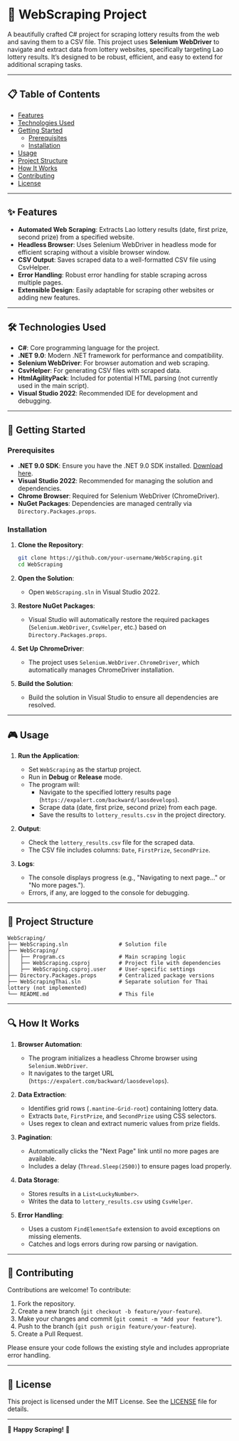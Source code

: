 

# 🌟 WebScraping Project

A beautifully crafted C# project for scraping lottery results from the web and saving them to a CSV file. This project uses **Selenium WebDriver** to navigate and extract data from lottery websites, specifically targeting Lao lottery results. It’s designed to be robust, efficient, and easy to extend for additional scraping tasks.

---

## 📋 Table of Contents
- [Features](#features)
- [Technologies Used](#technologies-used)
- [Getting Started](#getting-started)
  - [Prerequisites](#prerequisites)
  - [Installation](#installation)
- [Usage](#usage)
- [Project Structure](#project-structure)
- [How It Works](#how-it-works)
- [Contributing](#contributing)
- [License](#license)

---

## ✨ Features
- **Automated Web Scraping**: Extracts Lao lottery results (date, first prize, second prize) from a specified website.
- **Headless Browser**: Uses Selenium WebDriver in headless mode for efficient scraping without a visible browser window.
- **CSV Output**: Saves scraped data to a well-formatted CSV file using CsvHelper.
- **Error Handling**: Robust error handling for stable scraping across multiple pages.
- **Extensible Design**: Easily adaptable for scraping other websites or adding new features.

---

## 🛠 Technologies Used
- **C#**: Core programming language for the project.
- **.NET 9.0**: Modern .NET framework for performance and compatibility.
- **Selenium WebDriver**: For browser automation and web scraping.
- **CsvHelper**: For generating CSV files with scraped data.
- **HtmlAgilityPack**: Included for potential HTML parsing (not currently used in the main script).
- **Visual Studio 2022**: Recommended IDE for development and debugging.

---

## 🚀 Getting Started

### Prerequisites
- **.NET 9.0 SDK**: Ensure you have the .NET 9.0 SDK installed. [Download here](https://dotnet.microsoft.com/download/dotnet/9.0).
- **Visual Studio 2022**: Recommended for managing the solution and dependencies.
- **Chrome Browser**: Required for Selenium WebDriver (ChromeDriver).
- **NuGet Packages**: Dependencies are managed centrally via `Directory.Packages.props`.

### Installation
1. **Clone the Repository**:
   ```bash
   git clone https://github.com/your-username/WebScraping.git
   cd WebScraping
   ```

2. **Open the Solution**:
   - Open `WebScraping.sln` in Visual Studio 2022.

3. **Restore NuGet Packages**:
   - Visual Studio will automatically restore the required packages (`Selenium.WebDriver`, `CsvHelper`, etc.) based on `Directory.Packages.props`.

4. **Set Up ChromeDriver**:
   - The project uses `Selenium.WebDriver.ChromeDriver`, which automatically manages ChromeDriver installation.

5. **Build the Solution**:
   - Build the solution in Visual Studio to ensure all dependencies are resolved.

---

## 🎮 Usage
1. **Run the Application**:
   - Set `WebScraping` as the startup project.
   - Run in **Debug** or **Release** mode.
   - The program will:
     - Navigate to the specified lottery results page (`https://expalert.com/backward/laosdevelops`).
     - Scrape data (date, first prize, second prize) from each page.
     - Save the results to `lottery_results.csv` in the project directory.

2. **Output**:
   - Check the `lottery_results.csv` file for the scraped data.
   - The CSV file includes columns: `Date`, `FirstPrize`, `SecondPrize`.

3. **Logs**:
   - The console displays progress (e.g., "Navigating to next page..." or "No more pages.").
   - Errors, if any, are logged to the console for debugging.

---

## 📂 Project Structure
```
WebScraping/
├── WebScraping.sln                # Solution file
├── WebScraping/
│   ├── Program.cs                 # Main scraping logic
│   ├── WebScraping.csproj         # Project file with dependencies
│   ├── WebScraping.csproj.user    # User-specific settings
├── Directory.Packages.props       # Centralized package versions
├── WebScrapingThai.sln            # Separate solution for Thai lottery (not implemented)
└── README.md                      # This file
```

---

## 🔍 How It Works
1. **Browser Automation**:
   - The program initializes a headless Chrome browser using `Selenium.WebDriver`.
   - It navigates to the target URL (`https://expalert.com/backward/laosdevelops`).

2. **Data Extraction**:
   - Identifies grid rows (`.mantine-Grid-root`) containing lottery data.
   - Extracts `Date`, `FirstPrize`, and `SecondPrize` using CSS selectors.
   - Uses regex to clean and extract numeric values from prize fields.

3. **Pagination**:
   - Automatically clicks the "Next Page" link until no more pages are available.
   - Includes a delay (`Thread.Sleep(2500)`) to ensure pages load properly.

4. **Data Storage**:
   - Stores results in a `List<LuckyNumber>`.
   - Writes the data to `lottery_results.csv` using `CsvHelper`.

5. **Error Handling**:
   - Uses a custom `FindElementSafe` extension to avoid exceptions on missing elements.
   - Catches and logs errors during row parsing or navigation.

---

## 🤝 Contributing
Contributions are welcome! To contribute:
1. Fork the repository.
2. Create a new branch (`git checkout -b feature/your-feature`).
3. Make your changes and commit (`git commit -m "Add your feature"`).
4. Push to the branch (`git push origin feature/your-feature`).
5. Create a Pull Request.

Please ensure your code follows the existing style and includes appropriate error handling.

---

## 📜 License
This project is licensed under the MIT License. See the [LICENSE](LICENSE) file for details.

---

🌟 **Happy Scraping!** 🌟

